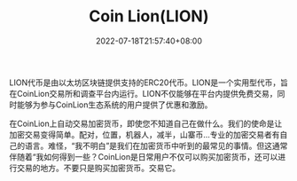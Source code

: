 ﻿---
weight: 
title: "Coin Lion(LION)"
description: "LION代币是由以太坊区块链提供支持的ERC20代币"
date: 2022-07-18T21:57:40+08:00
lastmod: 2022-07-18T16:45:40+08:00
draft: false
authors: ["june"]
featuredImage: "347.png"
link: "https://1234btc.com/qk/coin-lionlion.html"
tags: ["数字代币","Coin Lion(LION)"]
categories: ["navigation"]
navigation: ["数字代币"]
lightgallery: true
toc: true
pinned: false
recommend: false
recommend1: false
---
LION代币是由以太坊区块链提供支持的ERC20代币。LION是一个实用型代币，旨在CoinLion交易所和调查平台内运行。LION不仅能够在平台内提供免费交易，同时能够为参与CoinLion生态系统的用户提供了优惠和激励。

在CoinLion上自动交易加密货币，即使您不知道自己在做什么。我们的使命是让加密交易变得简单。配对，位置，机器人，减半，山寨币...专业的加密交易者有自己的语言。难怪，“我不明白”是我们在加密货币中听到的最常见的事情。但这通常伴随着“我如何得到一些？CoinLion是日常用户不仅可以购买加密货币，还可以进行交易的地方。不要只是购买加密货币。交易它。